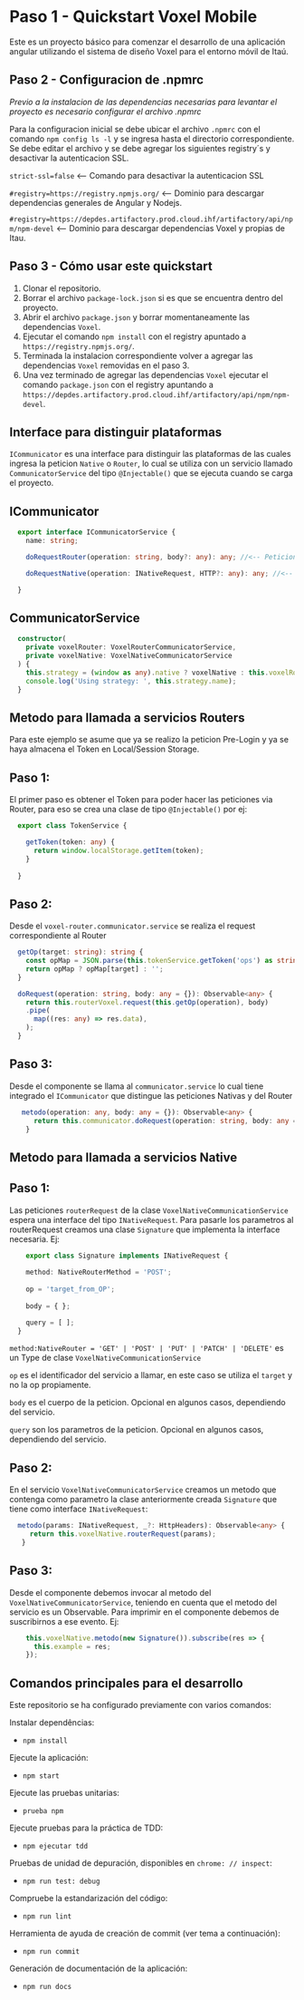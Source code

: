 # Paso 1 - Quickstart Voxel Mobile

Este es un proyecto básico para comenzar el desarrollo de una aplicación angular utilizando el sistema de diseño Voxel para el entorno móvil de Itaú.

## Paso 2 - Configuracion de .npmrc

*Previo a la instalacion de las dependencias necesarias para levantar el proyecto es necesario configurar el archivo .npmrc*

Para la configuracion inicial se debe ubicar el archivo `.npmrc` con el comando `npm config ls -l` y se ingresa hasta el directorio correspondiente.
Se debe editar el archivo y se debe agregar los siguientes registry´s y desactivar la autenticacion SSL.

`strict-ssl=false` <-- Comando para desactivar la autenticacion SSL

`#registry=https://registry.npmjs.org/` <-- Dominio para descargar dependencias generales de Angular y Nodejs.

`#registry=https://depdes.artifactory.prod.cloud.ihf/artifactory/api/npm/npm-devel` <-- Dominio para descargar dependencias Voxel y propias de Itau.

## Paso 3 - Cómo usar este quickstart

1. Clonar el repositorio.
2. Borrar el archivo `package-lock.json` si es que se encuentra dentro del proyecto.
3. Abrir el archivo `package.json` y borrar momentaneamente las dependencias `Voxel`.
4. Ejecutar el comando `npm install` con el registry apuntado a `https://registry.npmjs.org/`.
5. Terminada la instalacion correspondiente volver a agregar las dependencias `Voxel` removidas en el paso 3.
6. Una vez terminado de agregar las dependencias `Voxel` ejecutar el comando `package.json` con el registry apuntando a `https://depdes.artifactory.prod.cloud.ihf/artifactory/api/npm/npm-devel`.

## Interface para distinguir plataformas
`ICommunicator` es una interface para distinguir las plataformas de las cuales ingresa la peticion `Native` o `Router`, lo cual se utiliza con un servicio llamado `CommunicatorService` del tipo `@Injectable()` que se ejecuta cuando se carga el proyecto.

  ## ICommunicator 
```ts
  export interface ICommunicatorService {
    name: string;

    doRequestRouter(operation: string, body?: any): any; //<-- Peticion via Router

    doRequestNative(operation: INativeRequest, HTTP?: any): any; //<-- Peticion via Native

  }
 ``` 
 ## CommunicatorService
```ts
  constructor(
    private voxelRouter: VoxelRouterCommunicatorService,
    private voxelNative: VoxelNativeCommunicatorService
  ) {
    this.strategy = (window as any).native ? voxelNative : this.voxelRouter; //<-- Dependiendo del window settea el Router o Native
    console.log('Using strategy: ', this.strategy.name);
  }
 ```

## Metodo para llamada a servicios Routers
Para este ejemplo se asume que ya se realizo la peticion Pre-Login y ya se haya almacena el Token en Local/Session Storage.

  ## Paso 1:
El primer paso es obtener el Token para poder hacer las peticiones via Router, para eso se crea una clase de tipo `@Injectable()` por ej:
```ts
  export class TokenService {

    getToken(token: any) {
      return window.localStorage.getItem(token);
    }
    
  }
``` 
  ## Paso 2:
Desde el `voxel-router.communicator.service` se realiza el request correspondiente al Router

```ts
  getOp(target: string): string {
    const opMap = JSON.parse(this.tokenService.getToken('ops') as string);
    return opMap ? opMap[target] : '';
  }

  doRequest(operation: string, body: any = {}): Observable<any> {
    return this.routerVoxel.request(this.getOp(operation), body)
    .pipe(
      map((res: any) => res.data),
    );
  }
```
  ## Paso 3:
Desde el componente se llama al `communicator.service` lo cual tiene integrado el `ICommunicator` que distingue las peticiones Nativas y del Router

```ts
   metodo(operation: any, body: any = {}): Observable<any> {
      return this.communicator.doRequest(operation: string, body: any = {});
    }
```



## Metodo para llamada a servicios Native

  ## Paso 1: 
Las peticiones `routerRequest` de la clase `VoxelNativeCommunicationService` espera una interface del tipo `INativeRequest`.
Para pasarle los parametros al routerRequest creamos una clase `Signature` que implementa la interface necesaria. Ej:
```ts
    export class Signature implements INativeRequest {
  
    method: NativeRouterMethod = 'POST';
  
    op = 'target_from_OP';
  
    body = { };

    query = [ ];
  }
 ``` 

 `method:NativeRouter = 'GET' | 'POST' | 'PUT' | 'PATCH' | 'DELETE'` es un Type de clase `VoxelNativeCommunicationService`

 `op` es el identificador del servicio a llamar, en este caso se utiliza el `target` y no la op propiamente.

 `body` es el cuerpo de la peticion. Opcional en algunos casos, dependiendo del servicio.
 
 `query` son los parametros de la peticion. Opcional en algunos casos, dependiendo del servicio.

  ## Paso 2:
 En el servicio `VoxelNativeCommunicatorService` creamos un metodo que contenga como parametro la clase anteriormente creada `Signature` que tiene como interface `INativeRequest`:
 ```ts
   metodo(params: INativeRequest, _?: HttpHeaders): Observable<any> {
      return this.voxelNative.routerRequest(params);
    }
 ``` 
  ## Paso 3:
 Desde el componente debemos invocar al metodo del `VoxelNativeCommunicatorService`, teniendo en cuenta que el metodo del servicio es un Observable. Para imprimir en el componente debemos de suscribirnos a ese evento. Ej:

```ts
    this.voxelNative.metodo(new Signature()).subscribe(res => {
      this.example = res;
    });
 ``` 

## Comandos principales para el desarrollo

Este repositorio se ha configurado previamente con varios comandos:

Instalar dependências:

- `npm install`

Ejecute la aplicación:

- `npm start`

Ejecute las pruebas unitarias:

- `prueba npm`

Ejecute pruebas para la práctica de TDD:

- `npm ejecutar tdd`

Pruebas de unidad de depuración, disponibles en `chrome: // inspect`:

- `npm run test: debug`

Compruebe la estandarización del código:

- `npm run lint`

Herramienta de ayuda de creación de commit (ver tema a continuación):

- `npm run commit`

Generación de documentación de la aplicación:

- `npm run docs`